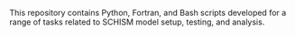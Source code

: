 This repository contains Python, Fortran, and Bash scripts developed for a range of tasks related to SCHISM model setup, testing, and analysis.
